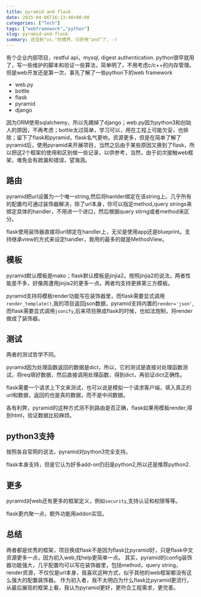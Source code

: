 ```yaml
---
title: pyramid and flask
date: 2015-04-06T16:13:40+08:00
categories: ["Tech"]
tags: ["webframework","python"]
slug: pyramid-and-flask
summary: 还没到"vs."的境界，只好用"and"了, -)
---
```


有个企业内部项目，restful api，mysql, digest authentication.
python很早就用了，写一些维护的脚本和验证一些算法，简单明了，不用考虑c/c++的内存管理。
但是web开发还是第一次，事先了解了一些python下的web framework

- web.py
- bottle
- flask
- pyramid
- django

因为ORM使用sqlalchemy，所以先踢掉了django；web.py因为python3和创始人的原因，不再考虑；bottle太过简单，学习可以，用在工程上可能欠妥，也排除；留下了flask和pyramid，flask名气更响，资源更多，但是在简单了解了pyramid后，使用pyramid来开展项目，当然之后由于某些原因又换到了flask，所以把这2个框架的使用和区别做一些记录，以供参考，当然，由于初次接触web框架，难免会有疏漏和错误，望海涵。

## 路由
pyramid把url设置为一个唯一string,然后将hanlder绑定在该string上。几乎所有的配置均可通过装饰器解决，除了url本身，你可以指定method,query strings来绑定具体的handler，不用进一个进口，然后根据query stirng或者method来区分。

flask使用装饰器直接将url绑定在handler上，无论是使用app还是blueprint。支持继承view的方式来设定handler，我用的最多的就是MethodView。

## 模板
pyramid默认模板是mako；flask默认模板是jinjia2。按照jinjia2的说法，两者性能差不多，好像周遭用jinjia2的更多一点。两者均支持更换第三方模板。

pyramid支持将模板render功能写在装饰器里，而flask需要显式调用`render_template()`,我的项目返回json数据，pyramid支持内置的`render='json'`,而flask需要显式调用`jsonify`,后来项目换成flask的时候，也如法炮制，将render做成了装饰器。

## 测试
两者的测试哲学不同。

pyramid因为处理函数返回的数据是dict，所以，它的测试是直接对处理函数测试，将req填好数据，然后直接调用处理函数，得到dict，再验证dict正确性。

flask需要一个请求上下文来测试，也可以说是模拟一个请求客户端，填入真正的url和数据，返回的也是真的数据，而不是中间数据。

各有利弊，pyramid的这种方式测不到路由是否正确，flask如果用模板render,得到html，验证数据比较麻烦。

## python3支持
按照各自官网的说法，pyramid对python3完全支持。

flask本身支持，但是它认为好多add-on仍旧是python2,所以还是推荐python2.

## 更多
pyramid对web还有更多的框架定义，例如`security`,支持认证和权限等等。

flask更内聚一点，额外功能用addon实现。

## 总结
两者都是优秀的框架，项目换成flask不是因为flask比pyramid好，只是flask中文资源更多一点，因为初入web,找help更简单一点。
其实，pyramid的config装饰器功能强大，几乎配置均可以写在装饰器里，包括method，query string，render资源，不仅仅是url本身，我喜欢这种方式，似乎其他的web框架都没有这么强大的配置装饰器。
作为初入者，我不太明白为什么flask比pyramid更流行，从最后展现的框架上看，我认为pyramid更好，更符合工程需求，更完善。